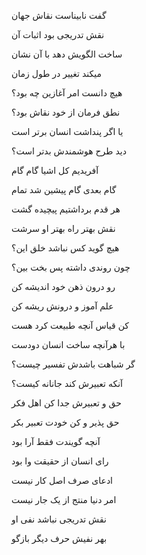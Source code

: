 گفت نابیناست نقاش جهان

نقش تدریجی بود اثبات آن

ساخت الگویش دهد با آن نشان

میکند تغییر در طول زمان

هیچ دانست امر آغازین چه بود؟

نطق فرمان از خود نقاش بود؟

یا اگر پنداشت انسان برتر است

دید طرح هوشمندش بدتر است؟

آفریدیم کل اشیا گام گام

گام بعدی گام پیشین شد تمام

هر قدم برداشتیم پیچیده گشت

نقش بهتر راه بهتر او سرشت

هیچ گوید کس نباشد خلق این؟

چون روندی داشته پس بخت بین؟

رو درون ذهن خود اندیشه کن

علم آموز و درونش ریشه کن

کن قیاس آنچه طبیعت کرد هست

با هرآنچه ساخت انسان دودست

گر شباهت باشدش تفسیر چیست؟

آنکه تعبیرش کند جانانه کیست؟

حق و تعبیرش جدا کن اهل فکر

حق پذیر و کن خودت تعبیر بکر

آنچه گویندت فقط آرا بود

رای انسان از حقیقت وا بود

ادعای صرف اصل کار نیست

امر دنیا منتج از یک جار نیست

نقش تدریجی نباشد نفی او

بهر نفیش حرف دیگر بازگو
